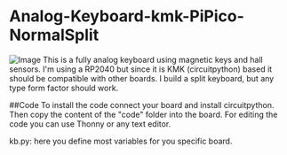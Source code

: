 # Analog-Keyboard-kmk-PiPico-NormalSplit
![Image](https://github.com/LennartEd/Analog-Keyboard-kmk-PiPico-NormalSplit/blob/main/Images/DSC_0011.JPG)
This is a fully analog keyboard using magnetic keys and hall sensors. I'm using a RP2040 but since it is KMK (circuitpython) based it should be compatible with other boards. I build a split keyboard, but any type form factor should work. 

##Code
To install the code connect your board and install circuitpython. Then copy the content of the "code" folder into the board. For editing the code you can use Thonny or any text editor.

kb.py:
here you define most variables for you specific board.
